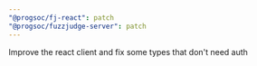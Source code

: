 ```yaml
---
"@progsoc/fj-react": patch
"@progsoc/fuzzjudge-server": patch
---
```


Improve the react client and fix some types that don't need auth
